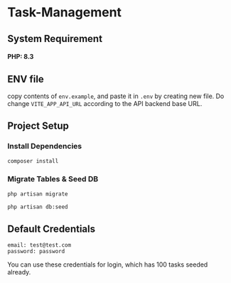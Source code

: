 # Task-Management

## System Requirement
#### PHP: 8.3

## ENV file
copy contents of `env.example`, and paste it in `.env` by creating new file.
Do change `VITE_APP_API_URL` according to the API backend base URL.


## Project Setup

### Install Dependencies
```sh
composer install
```

### Migrate Tables & Seed DB

```sh
php artisan migrate
```
```sh
php artisan db:seed
```

## Default Credentials

```
email: test@test.com
password: password
```
You can use these credentials for login, which has 100 tasks seeded already.
